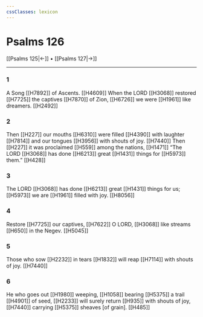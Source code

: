 ```yaml
---
cssClasses: lexicon
---
```


# Psalms 126

[[Psalms 125|←]] • [[Psalms 127|→]]

---

### 1
A Song [[H7892]] of Ascents. [[H4609]] When the LORD [[H3068]] restored [[H7725]] the captives [[H7870]] of Zion, [[H6726]] we were [[H1961]] like dreamers. [[H2492]]

### 2
Then [[H227]] our mouths [[H6310]] were filled [[H4390]] with laughter [[H7814]] and our tongues [[H3956]] with shouts of joy. [[H7440]] Then [[H227]] it was proclaimed [[H559]] among the nations, [[H1471]] “The LORD [[H3068]] has done [[H6213]] great [[H1431]] things for [[H5973]] them.” [[H428]]

### 3
The LORD [[H3068]] has done [[H6213]] great [[H1431]] things for us; [[H5973]] we are [[H1961]] filled with joy. [[H8056]]

### 4
Restore [[H7725]] our captives, [[H7622]] O LORD, [[H3068]] like streams [[H650]] in the Negev. [[H5045]]

### 5
Those who sow [[H2232]] in tears [[H1832]] will reap [[H7114]] with shouts of joy. [[H7440]]

### 6
He who goes out [[H1980]] weeping, [[H1058]] bearing [[H5375]] a trail [[H4901]] of seed, [[H2233]] will surely return [[H935]] with shouts of joy, [[H7440]] carrying [[H5375]] sheaves [of grain]. [[H485]]

